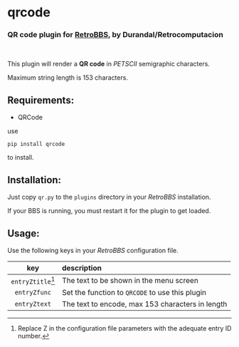 # qrcode
### QR code plugin for [RetroBBS](https://github.com/retrocomputacion/retrobbs), by Durandal/Retrocomputacion
</br>

This plugin will render a **QR code** in *PETSCII* semigraphic characters.

Maximum string length is 153 characters.

## Requirements:
 * QRCode
 
  use
  
  ```
  pip install qrcode
  ```
  
  to install.

## Installation:
Just copy `qr.py` to the `plugins` directory in your _RetroBBS_ installation.

If your BBS is running, you must restart it for the plugin to get loaded.

## Usage:

Use the following keys in your _RetroBBS_ configuration file.

| key | description
|:---:|:---
| `entryZtitle`[^1] | The text to be shown in the menu screen
| `entryZfunc` | Set the function to `QRCODE` to use this plugin
| `entryZtext` | The text to encode, max 153 characters in length


[^1]: Replace Z in the configuration file parameters with the adequate entry ID number.